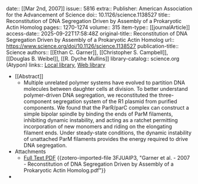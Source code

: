 date:: [[Mar 2nd, 2007]]
issue:: 5816
extra:: Publisher: American Association for the Advancement of Science
doi:: 10.1126/science.1138527
title:: Reconstitution of DNA Segregation Driven by Assembly of a Prokaryotic Actin Homolog
pages:: 1270-1274
volume:: 315
item-type:: [[journalArticle]]
access-date:: 2025-09-22T17:58:48Z
original-title:: Reconstitution of DNA Segregation Driven by Assembly of a Prokaryotic Actin Homolog
url:: https://www.science.org/doi/10.1126/science.1138527
publication-title:: Science
authors:: [[Ethan C. Garner]], [[Christopher S. Campbell]], [[Douglas B. Weibel]], [[R. Dyche Mullins]]
library-catalog:: science.org (Atypon)
links:: [Local library](zotero://select/library/items/PAE8NT4X), [Web library](https://www.zotero.org/users/6106196/items/PAE8NT4X)

- [[Abstract]]
	- Multiple unrelated polymer systems have evolved to partition DNA molecules between daughter cells at division. To better understand polymer-driven DNA segregation, we reconstituted the three-component segregation system of the R1 plasmid from purified components. We found that the ParR/parC complex can construct a simple bipolar spindle by binding the ends of ParM filaments, inhibiting dynamic instability, and acting as a ratchet permitting incorporation of new monomers and riding on the elongating filament ends. Under steady-state conditions, the dynamic instability of unattached ParM filaments provides the energy required to drive DNA segregation.
- Attachments
	- [Full Text PDF](https://www.science.org/doi/pdf/10.1126/science.1138527) {{zotero-imported-file 3FJUAIP3, "Garner et al. - 2007 - Reconstitution of DNA Segregation Driven by Assembly of a Prokaryotic Actin Homolog.pdf"}}
-